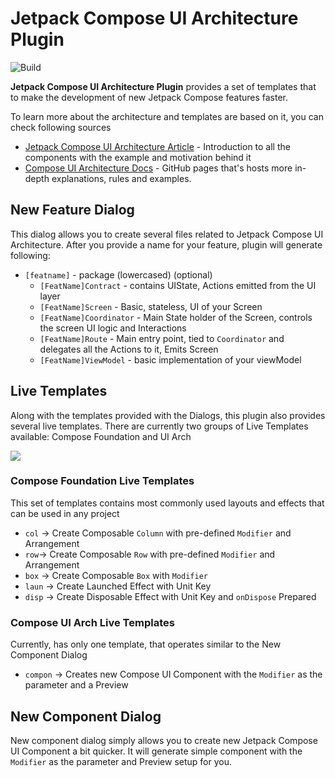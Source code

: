 # Jetpack Compose UI Architecture Plugin

![Build](https://github.com/levinzonr/jetpack-compose-ui-arch-plugin/workflows/Build/badge.svg)

<!-- Plugin description -->

**Jetpack Compose UI Architecture Plugin** provides a set of templates that to make the development of new Jetpack Compose features faster.

To learn more about the architecture and templates are based on it,  you can check following sources

- [Jetpack Compose UI Architecture Article](https://engineering.monstar-lab.com/en/post/2023/07/14/Jetpack-Compose-UI-Architecture/) - Introduction to all the components with the example and motivation behind it
- [Compose UI Architecture Docs](https://levinzonr.github.io/compose-ui-arch-docs/) - GitHub pages that's hosts more in-depth explanations, rules and examples.

## New Feature Dialog
This dialog allows you to create several files related to Jetpack Compose UI Architecture. After you provide a name for your feature, plugin will generate following:
- `[featname]` - package (lowercased) (optional)
  - `[FeatName]Contract` - contains UIState, Actions emitted from the UI layer
  - `[FeatName]Screen` - Basic, stateless, UI of your Screen
  - `[FeatName]Coordinator` - Main State holder of the Screen, controls the screen UI logic and Interactions
  - `[FeatName]Route` - Main entry point, tied to `Coordinator` and delegates all the Actions to it, Emits Screen
  - `[FeatName]ViewModel` - basic implementation of your viewModel

## Live Templates
Along with the templates provided with the Dialogs, this plugin also provides several live templates. There are currently two groups of Live Templates available: Compose Foundation and UI Arch

![](/assets/demo.gif)

### Compose Foundation Live Templates
This set of templates contains most commonly used layouts and effects that can be used in any project
- `col` -> Create Composable `Column` with pre-defined `Modifier` and Arrangement
- `row`-> Create Composable `Row` with pre-defined `Modifier` and Arrangement
- `box` -> Create Composable `Box` with `Modifier`
- `laun` -> Create Launched Effect with Unit Key
- `disp` -> Create Disposable Effect with Unit Key and `onDispose` Prepared

### Compose UI Arch Live Templates
Currently, has only one template, that operates similar to the New Component Dialog
- `compon` -> Creates new Compose UI Component  with the `Modifier` as the parameter and a Preview


## New Component Dialog
New component dialog simply allows you to create new Jetpack Compose UI Component a bit quicker. It will generate simple component with the `Modifier` as the parameter and Preview setup for you.
<!-- Plugin description end -->
